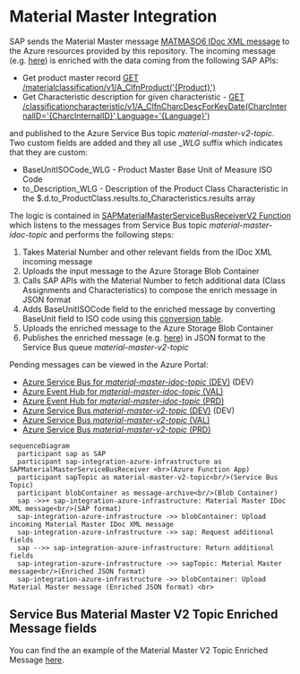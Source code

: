 # Material Master Integration

SAP sends the Material Master message [MATMASO6 IDoc XML message](https://help.sap.com/docs/SAP_S4HANA_ON-PREMISE/25a41481f62e469ba0e61015a0d39d20/3e43625476120d4ee10000000a423f68.html) to the Azure resources provided by this repository. The incoming message (e.g. [here](../function-app/test/resources/SAPMaterialMasterServiceBusReceiver/input-single-plant.xml)) is enriched with the data coming from the following SAP APIs:

- Get product master record [GET /materialclassification/v1/A_ClfnProduct('{Product}')](https://api.sap.com/api/OP_API_CLFN_PRODUCT_SRV/resource/Product)
- Get Characteristic description for given characteristic - [GET /classificationcharacteristic/v1/A_ClfnCharcDescForKeyDate(CharcInternalID='{CharcInternalID}',Language='{Language}')](https://api.sap.com/api/OP_API_CLFN_CHARACTERISTIC_SRV/path/get_A_ClfnCharcDescForKeyDate_CharcInternalID___CharcInternalID___Language___Language___)

and published to the Azure Service Bus topic _material-master-v2-topic_. Two custom fields are added and they all use __WLG_ suffix which indicates that they are custom:

- BaseUnitISOCode_WLG - Product Master Base Unit of Measure ISO Code
- to_Description_WLG - Description of the Product Class Characteristic in the $.d.to_ProductClass.results.to_Characteristics.results array

The logic is contained in [SAPMaterialMasterServiceBusReceiverV2 Function](../function-app/src/functions/SAPMaterialMasterServiceBusReceiverV2.ts) which listens to the messages from Service Bus topic _material-master-idoc-topic_ and performs the following steps:

1. Takes Material Number and other relevant fields from the IDoc XML incoming message
2. Uploads the input message to the Azure Storage Blob Container
3. Calls SAP APIs with the Material Number to fetch additional data (Class Assignments and Characteristics) to compose the enrich message in JSON format
4. Adds BaseUnitISOCode field to the enriched message by converting BaseUnit field to ISO code using this [conversion table](../function-app/src/conversions/uom.csv).
5. Uploads the enriched message to the Azure Storage Blob Container
6. Publishes the enriched message (e.g. [here](../function-app/test/resources/SAPMaterialMasterServiceBusReceiver/expected-single-plant.json)) in JSON format to the Service Bus queue _material-master-v2-topic_

Pending messages can be viewed in the Azure Portal:

- [Azure Service Bus for _material-master-idoc-topic_ (DEV)](https://portal.azure.com/#@wlgore.onmicrosoft.com/resource/subscriptions/e2fda199-cfde-4565-9bb3-08b676d05cc2/resourceGroups/rg-arb-8f9b03a7c50e787f9a6a332d6d10a85723251c54/providers/Microsoft.ServiceBus/namespaces/sbn-uudmmlrz377qq/topics/material-master-idoc-topic/explorer) (DEV)
- [Azure Event Hub for _material-master-idoc-topic_ (VAL)](https://portal.azure.com/#@wlgore.onmicrosoft.com/resource/subscriptions/d5c0187e-4b27-48b7-8592-f28f897fed9c/resourceGroups/rg-arb-a915fcf60a914831589e4348f82b54b263257fe4/providers/Microsoft.ServiceBus/namespaces/sbn-3usitng2rgrns/topics/material-master-idoc-topic/explorer)
- [Azure Event Hub for _material-master-idoc-topic_ (PRD)](https://portal.azure.com/#@wlgore.onmicrosoft.com/resource/subscriptions/dc554c52-a946-4663-993f-ad838cc62de9/resourceGroups/rg-arb-b36ffe2259e1a7c348a5bda1f0bbb74dcd56f270/providers/Microsoft.ServiceBus/namespaces/sbn-52qfhgssyyol6/topics/material-master-idoc-topic/explorer)
- [Azure Service Bus _material-master-v2-topic_ (DEV)](https://portal.azure.com/#@wlgore.onmicrosoft.com/resource/subscriptions/e2fda199-cfde-4565-9bb3-08b676d05cc2/resourceGroups/rg-arb-8f9b03a7c50e787f9a6a332d6d10a85723251c54/providers/Microsoft.ServiceBus/namespaces/sbn-uudmmlrz377qq/topics/material-master-v2-topic/explorer) (DEV)
- [Azure Service Bus _material-master-v2-topic_ (VAL)](https://portal.azure.com/#@wlgore.onmicrosoft.com/resource/subscriptions/d5c0187e-4b27-48b7-8592-f28f897fed9c/resourceGroups/rg-arb-a915fcf60a914831589e4348f82b54b263257fe4/providers/Microsoft.ServiceBus/namespaces/sbn-3usitng2rgrns/topics/material-master-v2-topic/explorer)
- [Azure Service Bus _material-master-v2-topic_ (PRD)](https://portal.azure.com/#@wlgore.onmicrosoft.com/resource/subscriptions/dc554c52-a946-4663-993f-ad838cc62de9/resourceGroups/rg-arb-b36ffe2259e1a7c348a5bda1f0bbb74dcd56f270/providers/Microsoft.ServiceBus/namespaces/sbn-52qfhgssyyol6/topics/material-master-v2-topic/explorer)

```mermaid
sequenceDiagram
  participant sap as SAP
  participant sap-integration-azure-infrastructure as SAPMaterialMasterServiceBusReceiver <br>(Azure Function App)
  participant sapTopic as material-master-v2-topic<br/>(Service Bus Topic)
  participant blobContainer as message-archive<br/>(Blob Container)
  sap ->>+ sap-integration-azure-infrastructure: Material Master IDoc XML message<br/>(SAP format)
  sap-integration-azure-infrastructure ->> blobContainer: Upload incoming Material Master IDoc XML message
  sap-integration-azure-infrastructure ->> sap: Request additional fields
  sap -->> sap-integration-azure-infrastructure: Return additional fields
  sap-integration-azure-infrastructure ->> sapTopic: Material Master message<br/>(Enriched JSON format)
  sap-integration-azure-infrastructure ->> blobContainer: Upload Material Master message (Enriched JSON format) <br>
```

## Service Bus Material Master V2 Topic Enriched Message fields

You can find the an example of the Material Master V2 Topic Enriched Message [here](../function-app/test/resources/SAPMaterialMasterServiceBusReceiverV2/expected-multiple-plants.json).
